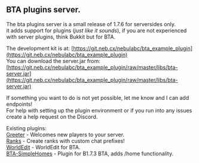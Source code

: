 BTA plugins server.
----------

The bta plugins server is a small release of 1.7.6 for serversides only.  
it adds support for plugins (*just like it sounds*), if you are not experienced with server plugins, think Bukkit but for BTA.

The development kit is at: [https://git.neb.cx/nebulabc/bta_example_plugin](https://git.neb.cx/nebulabc/bta_example_plugin)  
You can download the server.jar from: [https://git.neb.cx/nebulabc/bta_example_plugin/raw/master/libs/bta-server.jar](https://git.neb.cx/nebulabc/bta_example_plugin/raw/master/libs/bta-server.jar)

If something you want to do is not yet possible, let me know and I can add endpoints!  
For help with setting up the plugin environment or if you run into any issues create a help request on the Discord.

Existing plugins:  
[Greeter](https://git.neb.cx/nebulabc/greeter/) - Welcomes new players to your server.  
[Ranks](https://git.neb.cx/nebulabc/ranks) - Create ranks with custom chat prefixes!  
[WorldEdit](https://github.com/azurelmao/WorldEdit) - WorldEdit for BTA.  
[BTA-SimpleHomes](https://github.com/eteryi/BTA-SimpleHomes) - Plugin for B1.7.3 BTA, adds /home functionality. 
